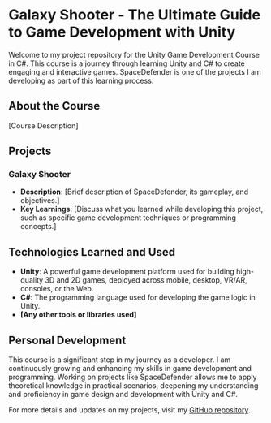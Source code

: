 # Galaxy Shooter - The Ultimate Guide to Game Development with Unity

Welcome to my project repository for the Unity Game Development Course in C#. This course is a journey through learning Unity and C# to create engaging and interactive games. SpaceDefender is one of the projects I am developing as part of this learning process.

## About the Course

[Course Description]

## Projects

### Galaxy Shooter
- **Description**: [Brief description of SpaceDefender, its gameplay, and objectives.]
- **Key Learnings**: [Discuss what you learned while developing this project, such as specific game development techniques or programming concepts.]

## Technologies Learned and Used

- **Unity**: A powerful game development platform used for building high-quality 3D and 2D games, deployed across mobile, desktop, VR/AR, consoles, or the Web.
- **C#**: The programming language used for developing the game logic in Unity.
- **[Any other tools or libraries used]**

## Personal Development

This course is a significant step in my journey as a developer. I am continuously growing and enhancing my skills in game development and programming. Working on projects like SpaceDefender allows me to apply theoretical knowledge in practical scenarios, deepening my understanding and proficiency in game design and development with Unity and C#.

For more details and updates on my projects, visit my [GitHub repository](https://github.com/rubenocasio/SpaceDefender/tree/main).
